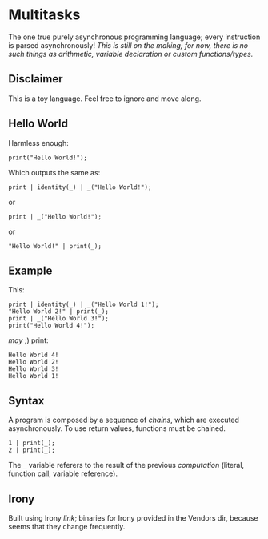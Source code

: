 # Multitasks

The one true purely asynchronous programming language; every instruction is parsed asynchronously!
*This is still on the making; for now, there is no such things as arithmetic, variable declaration or custom functions/types.*

## Disclaimer

This is a toy language. Feel free to ignore and move along.

## Hello World

Harmless enough:
```
print("Hello World!");
```

Which outputs the same as:
```
print | identity(_) | _("Hello World!");
```
or
```
print | _("Hello World!");
```
or
```
"Hello World!" | print(_);
```

## Example

This:
```
print | identity(_) | _("Hello World 1!");
"Hello World 2!" | print(_);
print | _("Hello World 3!");
print("Hello World 4!");
```

*may* ;) print:

```
Hello World 4!
Hello World 2!
Hello World 3!
Hello World 1!
```

## Syntax
A program is composed by a sequence of *chains*, which are executed asynchronously. To use return values, functions must be chained.
```
1 | print(_);
2 | print(_);
```
The `_` variable referers to the result of the previous *computation* (literal, function call, variable reference).


## Irony

Built using Irony *link*; binaries for Irony provided in the Vendors dir, because seems that they change frequently.
